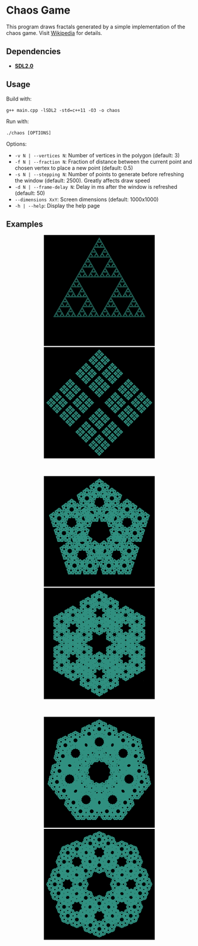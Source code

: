 # Chaos Game

This program draws fractals generated by a simple implementation of the chaos game. Visit <a href="https://en.wikipedia.org/wiki/Chaos_game">Wikipedia</a> for details.

Dependencies
-----
*	<a href="https://www.libsdl.org/download-2.0.php"><b>SDL2.0</b></a>

Usage
-----
Build with:
```
g++ main.cpp -lSDL2 -std=c++11 -O3 -o chaos
```

Run with:
```
./chaos [OPTIONS]
```

Options:
*	```-v N | --vertices N```: Number of vertices in the polygon (default: 3)
*	```-f N | --fraction N```: Fraction of distance between the current point and chosen vertex to place a new point (default: 0.5)
*	```-s N | --stepping N```: Number of points to generate before refreshing the window (default: 2500). Greatly affects draw speed
*	```-d N | --frame-delay N```: Delay in ms after the window is refreshed (default: 50)
*	```--dimensions XxY```: Screen dimensions (default: 1000x1000)
*	```-h | --help```: Display the help page

Examples
-----
<p align="middle">
  <img src="docs/v3_f05.png" width="300" hspace="5" title="3-point polygon with fraction of 0.50"/>
  <img src="docs/v4_f055.png" width="300" hspace="5" title="4-point polygon with fraction of 0.55"/> 
</p>
<br>
<p align="middle">
  <img src="docs/v5_f055.png" width="300" hspace="5" title="5-point polygon with fraction of 0.55"/> 
  <img src="docs/v6_f0575.png" width="300" hspace="5" title="6-point polygon with fraction of 0.575"/> 
</p>
<br>
<p align="middle">
  <img src="docs/v7_f0575.png" width="300" hspace="5" title="7-point polygon with fraction of 0.575"/> 
  <img src="docs/v8_f06.png" width="300" hspace="5" title="8-point polygon with fraction of 0.60"/> 
</p>